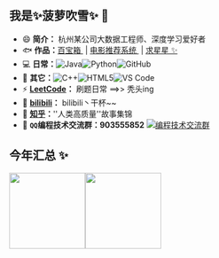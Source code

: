 ## 我是✨菠萝吹雪✨ 👋

- 😄 **简介：** 杭州某公司大数据工程师、深度学习爱好者
- 🐟 **作品：**<a href="https://github.com/Daytime-Don-t-Know-Dark-Night/parent" target="_blank">百宝箱 </a> | <a href="https://github.com/boluo1997/MovieRecommendSystem" target="_blank">电影推荐系统 </a> | <a href="https://github.com/Django-Outsourcing-platform/Outsourcing_platform" target="_blank">求星星 ✨</a>
- 💻 **日常：**![Java](https://img.shields.io/badge/-java-3f4441?style=plastic&logo=java)![Python](https://img.shields.io/badge/-Python-8fcfd1?style=plastic&logo=Python)![GitHub](https://img.shields.io/badge/-GitHub-181717?style=plastic&logo=github)
- 🌱 **其它：**![C++](https://img.shields.io/badge/-C++-00599C?style=plastic&logo=c)![HTML5](https://img.shields.io/badge/-HTML5-E34F26?style=plastic&logo=html5&logoColor=white)![VS Code](https://img.shields.io/badge/-VS%20Code-007ACC?style=plastic&logo=visual-studio-code)
- ⚡ **[LeetCode](https://leetcode-cn.com/u/qi-dai-36/)：** 刷题日常  ==>>  秃头ing
- 💬 **[bilibili](https://blog.csdn.net/liluo_2951121599)：** bilibili丶干杯~~
- 🚀 **[知乎](https://www.zhihu.com/people/boluo29511)：**''人类高质量''故事集锦
- 👬 **``QQ``编程技术交流群：903555852** <a target="_blank" href="https://qm.qq.com/cgi-bin/qm/qr?k=dTDcMmFbaxqZkaGCiSgtI-IZrIvrBb4W&jump_from=webapi"><img border="0" src="http://pub.idqqimg.com/wpa/images/group.png" alt="编程技术交流群" title="编程技术交流群"></a>

## 今年汇总 ✨

<img align="" height="137px" src="https://github-readme-stats.vercel.app/api?username=boluo1997&hide_title=true&hide_border=true&show_icons=true&include_all_commits=true&line_height=21&bg_color=0,EC6C6C,FFD479,FFFC79,73FA79&theme=graywhite&locale=cn" /><img align="" height="137px" src="https://github-readme-stats.vercel.app/api/top-langs/?username=boluo1997&hide_title=true&hide_border=true&layout=compact&bg_color=0,73FA79,73FDFF,D783FF&theme=graywhite&locale=cn" />

